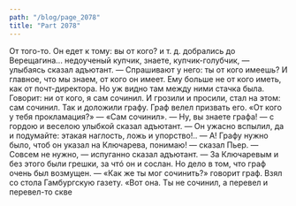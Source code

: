 ```yaml
---
path: "/blog/page_2078"
title: "Part 2078"
---
```


 От того-то. Он едет к тому: вы от кого? и т. д. добрались до Верещагина... недоученый купчик, знаете, купчик-голубчик, — улыбаясь сказал адъютант. — Спрашивают у него: ты от кого имеешь? И главное, что мы знаем, от кого он имеет. Ему больше не от кого иметь, как от почт-директора. Но уж видно там между ними стачка была. Говорит: ни от кого, я сам сочинил. И грозили и просили, стал на этом: сам сочинил. Так и доложили графу. Граф велел призвать его. «От кого у тебя прокламация?» — «Сам сочинил». — Ну, вы знаете графа! — с гордою и веселою улыбкой сказал адъютант. — Он ужасно вспылил, да и подумайте: этакая наглость, ложь и упорство!..
— А! Графу нужно было, чтоб он указал на Ключарева, понимаю! — сказал Пьер.
— Совсем не нужно, — испуганно сказал адъютант. — За Ключаревым и без этого были грешки, за чтó он и сослан. Но дело в том, что граф очень был возмущен. — «Как же ты мог сочинить?» говорит граф. Взял со стола Гамбургскую газету. «Вот она. Ты не сочинил, а перевел и перевел-то скве
